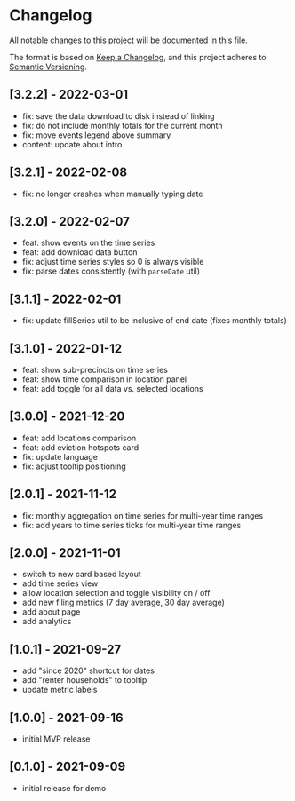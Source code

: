 # Changelog

All notable changes to this project will be documented in this file.

The format is based on [Keep a Changelog](https://keepachangelog.com/en/1.0.0/),
and this project adheres to [Semantic Versioning](https://semver.org/spec/v2.0.0.html).

## [3.2.2] - 2022-03-01

- fix: save the data download to disk instead of linking
- fix: do not include monthly totals for the current month
- fix: move events legend above summary
- content: update about intro

## [3.2.1] - 2022-02-08

- fix: no longer crashes when manually typing date

## [3.2.0] - 2022-02-07

- feat: show events on the time series
- feat: add download data button
- fix: adjust time series styles so 0 is always visible
- fix: parse dates consistently (with `parseDate` util)

## [3.1.1] - 2022-02-01

- fix: update fillSeries util to be inclusive of end date (fixes monthly totals)

## [3.1.0] - 2022-01-12

- feat: show sub-precincts on time series
- feat: show time comparison in location panel
- feat: add toggle for all data vs. selected locations

## [3.0.0] - 2021-12-20

- feat: add locations comparison
- feat: add eviction hotspots card
- fix: update language
- fix: adjust tooltip positioning

## [2.0.1] - 2021-11-12

- fix: monthly aggregation on time series for multi-year time ranges
- fix: add years to time series ticks for multi-year time ranges

## [2.0.0] - 2021-11-01

- switch to new card based layout
- add time series view
- allow location selection and toggle visibility on / off
- add new filing metrics (7 day average, 30 day average)
- add about page
- add analytics

## [1.0.1] - 2021-09-27

- add "since 2020" shortcut for dates
- add "renter households" to tooltip
- update metric labels

## [1.0.0] - 2021-09-16

- initial MVP release

## [0.1.0] - 2021-09-09

- initial release for demo
